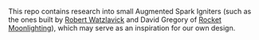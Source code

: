 This repo contains research into small Augmented Spark Igniters (such as the ones built by [Robert Watzlavick](http://watzlavick.com/robert/rocket/igniters/index.html) and David Gregory of [Rocket Moonlighting](http://www.rocketmoonlighting.com/projects/pr56-igniter)), which may serve as an inspiration for our own design.
